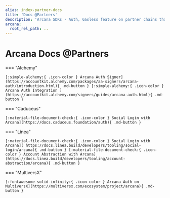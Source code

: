 ```yaml
---
alias: index-partner-docs
title: 'Docs @Partners'
description: 'Arcana SDKs - Auth, Gasless feature on partner chains that are pre-configured in Arcana wallet. Check out Arcana documentation on partner chain docs sites.'
arcana:
  root_rel_path: ..
---
```


# Arcana Docs @Partners

=== "Alchemy"

    [:simple-alchemy:{ .icon-color } Arcana Auth Signer](https://accountkit.alchemy.com/packages/aa-signers/arcana-auth/introduction.html){ .md-button } [:simple-alchemy:{ .icon-color } Arcana Auth Integration ](https://accountkit.alchemy.com/signers/guides/arcana-auth.html){ .md-button }

=== "Caduceus"

    [:material-file-document-check:{ .icon-color } Social Login with Arcana](https://docs.caduceus.foundation/auth){ .md-button }

=== "Linea"

    [:material-file-document-check:{ .icon-color } Social Login with Arcana]( https://docs.linea.build/developers/tooling/social-login/arcana){ .md-button } [:material-file-document-check:{ .icon-color } Account Abstraction with Arcana](https://docs.linea.build/developers/tooling/account-abstraction/arcana){ .md-button }

=== "MultiversX"

    [:fontawesome-solid-infinity:{ .icon-color } Arcana Auth on MultiversX](https://multiversx.com/ecosystem/project/arcana){ .md-button }

